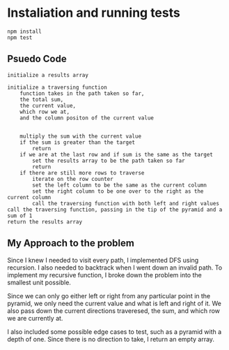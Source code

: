 # Instaliation and running tests

```
npm install
npm test
```

## Psuedo Code
```
initialize a results array

initialize a traversing function
    function takes in the path taken so far, 
    the total sum, 
    the current value, 
    which row we at, 
    and the column positon of the current value


    multiply the sum with the current value
    if the sum is greater than the target
        return
    if we are at the last row and if sum is the same as the target
        set the results array to be the path taken so far
        return
    if there are still more rows to traverse
        iterate on the row counter
        set the left column to be the same as the current column
        set the right column to be one over to the right as the current column
        call the traversing function with both left and right values
call the traversing function, passing in the tip of the pyramid and a sum of 1
return the results array
```
## My Approach to the problem

Since I knew I needed to visit every path, I implemented DFS using recursion. I also needed to backtrack when I went down an invalid path. To implement my recursive function, I broke down the problem into the smallest unit possible. 

Since we can only go either left or right from any particular point in the pyramid, we only need the current value and what is left and right of it. We also pass down the current directions traveresed, the sum, and which row we are currently at. 

I also included some possible edge cases to test, such as a pyramid with a depth of one. Since there is no direction to take, I return an empty array.

